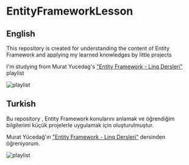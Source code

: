 # EntityFrameworkLesson

## English 

This repository is created for understanding the content of Entity Framework and applying my learned knowledges by little projects 

I'm studying from Murat Yucedag's 
["Entity Framework - Linq Dersleri"](https://www.youtube.com/playlist?list=PLKnjBHu2xXNNiAXIaoH9rau4IQ95b6RYu)
playlist

![playlist](https://user-images.githubusercontent.com/74562862/117337447-0a90d480-aea6-11eb-89c0-9f79988cc252.jpg)

## Turkish 
Bu repository , Entity Framework konularını anlamak ve öğrendiğim bilgilerimi küçük projelerle uygulamak için oluşturulmuştur.

Murat Yücedağ'ın ["Entity Framework - Linq Dersleri"](https://www.youtube.com/playlist?list=PLKnjBHu2xXNNiAXIaoH9rau4IQ95b6RYu)
dersinden öğreniyorum.

![playlist](https://user-images.githubusercontent.com/74562862/117337447-0a90d480-aea6-11eb-89c0-9f79988cc252.jpg)
